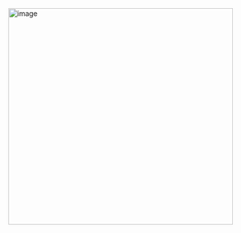 <img width="450" height="434" alt="image" src="https://github.com/user-attachments/assets/e5189fce-bf98-4ff1-91a8-b552212bff01" />
